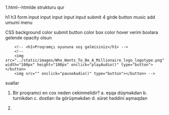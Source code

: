 1.html--htmlde strukturu qur 

 h1
h3
form
input
input
input
input
input submit
4 girde button
music add umumi menu


CSS
background color
submit button color
box color
hover verim boxlara gelende opacity olsun


        <!-- <h1>Proqramçı oyununa xoş gəlmisiniz</h1> -->
        <!-- 
        <img src="../static/images/Who_Wants_To_Be_A_Millionaire_logo_logotype.png" width="100px" height="100px" onclick="playAudio()" type="button"></button>
        <img src="" onclick="pauseAudio()" type="button"></button> -->

suallar
1. Bir proqramci en cox neden cekinmelidir?
a. eşqə düşməkdən
b. turnikdən
c. dostları ilə görüşməkdən
d. sürət həddini aşmaqdan

2. 